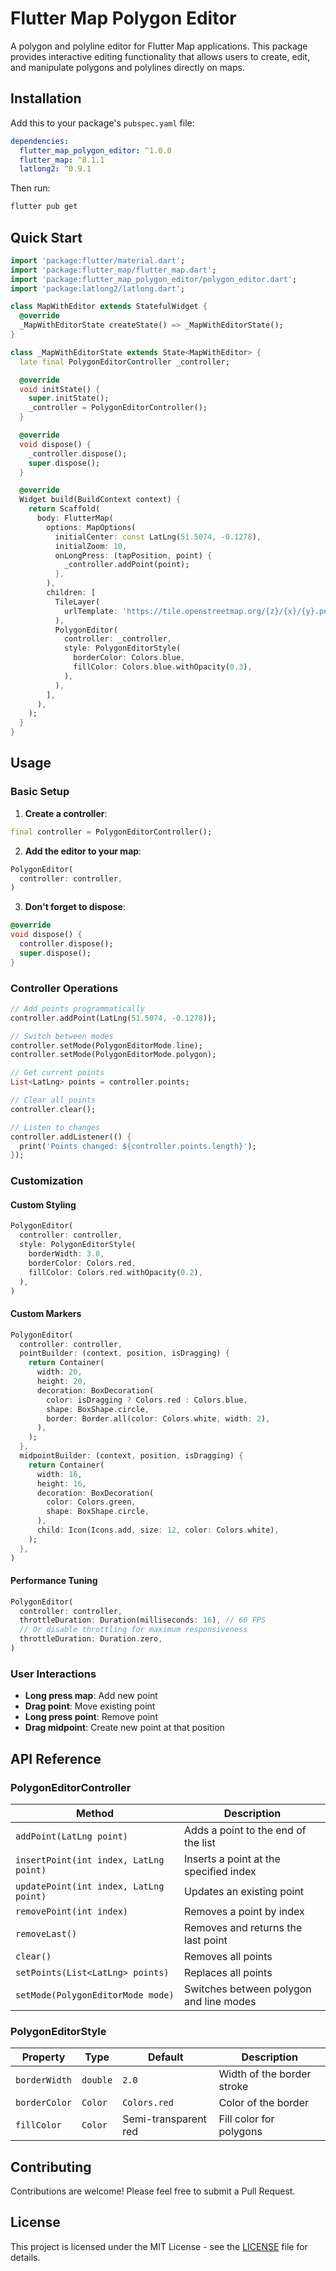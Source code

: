 # Flutter Map Polygon Editor

A polygon and polyline editor for Flutter Map applications. This package provides interactive editing functionality that allows users to create, edit, and manipulate polygons and polylines directly on maps.

## Installation

Add this to your package's `pubspec.yaml` file:

```yaml
dependencies:
  flutter_map_polygon_editor: ^1.0.0
  flutter_map: ^8.1.1
  latlong2: ^0.9.1
```

Then run:

```bash
flutter pub get
```

## Quick Start

```dart
import 'package:flutter/material.dart';
import 'package:flutter_map/flutter_map.dart';
import 'package:flutter_map_polygon_editor/polygon_editor.dart';
import 'package:latlong2/latlong.dart';

class MapWithEditor extends StatefulWidget {
  @override
  _MapWithEditorState createState() => _MapWithEditorState();
}

class _MapWithEditorState extends State<MapWithEditor> {
  late final PolygonEditorController _controller;

  @override
  void initState() {
    super.initState();
    _controller = PolygonEditorController();
  }

  @override
  void dispose() {
    _controller.dispose();
    super.dispose();
  }

  @override
  Widget build(BuildContext context) {
    return Scaffold(
      body: FlutterMap(
        options: MapOptions(
          initialCenter: const LatLng(51.5074, -0.1278),
          initialZoom: 10,
          onLongPress: (tapPosition, point) {
            _controller.addPoint(point);
          },
        ),
        children: [
          TileLayer(
            urlTemplate: 'https://tile.openstreetmap.org/{z}/{x}/{y}.png',
          ),
          PolygonEditor(
            controller: _controller,
            style: PolygonEditorStyle(
              borderColor: Colors.blue,
              fillColor: Colors.blue.withOpacity(0.3),
            ),
          ),
        ],
      ),
    );
  }
}
```

## Usage

### Basic Setup

1. **Create a controller**:
```dart
final controller = PolygonEditorController();
```

2. **Add the editor to your map**:
```dart
PolygonEditor(
  controller: controller,
)
```

3. **Don't forget to dispose**:
```dart
@override
void dispose() {
  controller.dispose();
  super.dispose();
}
```

### Controller Operations

```dart
// Add points programmatically
controller.addPoint(LatLng(51.5074, -0.1278));

// Switch between modes
controller.setMode(PolygonEditorMode.line);
controller.setMode(PolygonEditorMode.polygon);

// Get current points
List<LatLng> points = controller.points;

// Clear all points
controller.clear();

// Listen to changes
controller.addListener(() {
  print('Points changed: ${controller.points.length}');
});
```

### Customization

#### Custom Styling

```dart
PolygonEditor(
  controller: controller,
  style: PolygonEditorStyle(
    borderWidth: 3.0,
    borderColor: Colors.red,
    fillColor: Colors.red.withOpacity(0.2),
  ),
)
```

#### Custom Markers

```dart
PolygonEditor(
  controller: controller,
  pointBuilder: (context, position, isDragging) {
    return Container(
      width: 20,
      height: 20,
      decoration: BoxDecoration(
        color: isDragging ? Colors.red : Colors.blue,
        shape: BoxShape.circle,
        border: Border.all(color: Colors.white, width: 2),
      ),
    );
  },
  midpointBuilder: (context, position, isDragging) {
    return Container(
      width: 16,
      height: 16,
      decoration: BoxDecoration(
        color: Colors.green,
        shape: BoxShape.circle,
      ),
      child: Icon(Icons.add, size: 12, color: Colors.white),
    );
  },
)
```

#### Performance Tuning

```dart
PolygonEditor(
  controller: controller,
  throttleDuration: Duration(milliseconds: 16), // 60 FPS
  // Or disable throttling for maximum responsiveness
  throttleDuration: Duration.zero,
)
```

### User Interactions

- **Long press map**: Add new point
- **Drag point**: Move existing point
- **Long press point**: Remove point
- **Drag midpoint**: Create new point at that position

## API Reference

### PolygonEditorController

| Method | Description |
|--------|-------------|
| `addPoint(LatLng point)` | Adds a point to the end of the list |
| `insertPoint(int index, LatLng point)` | Inserts a point at the specified index |
| `updatePoint(int index, LatLng point)` | Updates an existing point |
| `removePoint(int index)` | Removes a point by index |
| `removeLast()` | Removes and returns the last point |
| `clear()` | Removes all points |
| `setPoints(List<LatLng> points)` | Replaces all points |
| `setMode(PolygonEditorMode mode)` | Switches between polygon and line modes |

### PolygonEditorStyle

| Property | Type | Default | Description |
|----------|------|---------|-------------|
| `borderWidth` | `double` | `2.0` | Width of the border stroke |
| `borderColor` | `Color` | `Colors.red` | Color of the border |
| `fillColor` | `Color` | Semi-transparent red | Fill color for polygons |

## Contributing

Contributions are welcome! Please feel free to submit a Pull Request.

## License

This project is licensed under the MIT License - see the [LICENSE](LICENSE) file for details.
